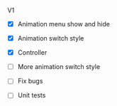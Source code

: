 V1
- [x] Animation menu show and hide 
- [x] Animation switch style
- [x] Controller
- [ ] More animation switch style
- [ ] Fix bugs 
- [ ] Unit tests

